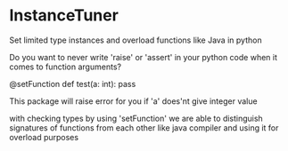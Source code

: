 # InstanceTuner
Set limited type instances and overload functions like Java in python

Do you want to never write 'raise' or 'assert' in your python code when it comes to function arguments?

@setFunction
def test(a: int):
    pass
  
This package will raise error for you if 'a' does'nt give integer value 

with checking types by using 'setFunction' we are able to distinguish signatures of functions from each other like java compiler and using it for overload purposes

